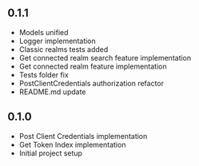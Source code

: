 ## 0.1.1

* Models unified
* Logger implementation 
* Classic realms tests added
* Get connected realm search feature implementation 
* Get connected realm feature implementation
* Tests folder fix
* PostClientCredentials authorization refactor
* README.md update

## 0.1.0

* Post Client Credentials implementation
* Get Token Index implementation
* Initial project setup
